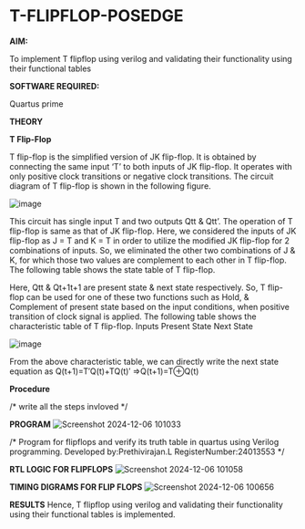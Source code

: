 # T-FLIPFLOP-POSEDGE

**AIM:**

To implement  T flipflop using verilog and validating their functionality using their functional tables

**SOFTWARE REQUIRED:**

Quartus prime

**THEORY**

**T Flip-Flop**

T flip-flop is the simplified version of JK flip-flop. It is obtained by connecting the same input ‘T’ to both inputs of JK flip-flop. It operates with only positive clock transitions or negative clock transitions. The circuit diagram of T flip-flop is shown in the following figure.

![image](https://github.com/naavaneetha/T-FLIPFLOP-POSEDGE/assets/154305477/458a68fe-2d08-4a9d-ac4f-7ae0480ce0bd)

 
This circuit has single input T and two outputs Qtt & Qtt’. The operation of T flip-flop is same as that of JK flip-flop. Here, we considered the inputs of JK flip-flop as J = T and K = T in order to utilize the modified JK flip-flop for 2 combinations of inputs. So, we eliminated the other two combinations of J & K, for which those two values are complement to each other in T flip-flop. The following table shows the state table of T flip-flop.

Here, Qtt & Qt+1t+1 are present state & next state respectively. So, T flip-flop can be used for one of these two functions such as Hold, & Complement of present state based on the input conditions, when positive transition of clock signal is applied. The following table shows the characteristic table of T flip-flop. Inputs Present State Next State

![image](https://github.com/naavaneetha/T-FLIPFLOP-POSEDGE/assets/154305477/cdd7fb32-539f-4b66-bb8d-f305a153c886)

 
From the above characteristic table, we can directly write the next state equation as Q(t+1)=T′Q(t)+TQ(t)′ ⇒Q(t+1)=T⊕Q(t)

**Procedure**

/* write all the steps invloved */

**PROGRAM**
![Screenshot 2024-12-06 101033](https://github.com/user-attachments/assets/87e4ac93-3256-4050-80be-a2ddbc355974)


/* Program for flipflops and verify its truth table in quartus using Verilog programming.
Developed by:Prethivirajan.L
RegisterNumber:24013553
*/

**RTL LOGIC FOR FLIPFLOPS**
![Screenshot 2024-12-06 101058](https://github.com/user-attachments/assets/d2c9deb9-dd8b-43b9-bd93-9eee93a9cec0)


**TIMING DIGRAMS FOR FLIP FLOPS**
![Screenshot 2024-12-06 100656](https://github.com/user-attachments/assets/950307b4-848e-4466-b9c5-15587d55e8bb)


**RESULTS**
Hence, T flipflop using verilog and validating their functionality using their functional tables is implemented.
